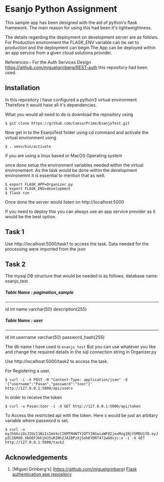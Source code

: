 # Esanjo Python Assignment

This sample app has been designed with the aid of python's flask framework. The main reason for using this had been it's lightweightness.

The details regarding the deployment on development server are as follows. For Production environment the FLASK_ENV variable can be set to production and the deployment can begin.The App can be deployed within an app service from a given cloud solutions provider.

References:- For the Auth Services Design https://github.com/miguelgrinberg/REST-auth this repository had been used.

## Installation
In this repository I have configured a python3 virtual environment. Therefore it would have all it's dependencies.

What you would all need to do is download the repository using 
```
$ git clone https://github.com/CaesarPrime/EsanjoTest.git
```
Now get in to the EsanjoTest folder using cd command and activate the virtual environment using 

```
$ . venv/bin/activate 
```
if you are using a linux based or MacOS Operating system

once done setup the environment variables needed within the virtual environement. As the task would be done within the development environemnt it is essential to mention that as well.

```
$ export FLASK_APP=Organizer.py
$ export FLASK_ENV=development
$ flask run
```

Once done the server would listen on http://localhost:5000

If you need to deploy this you can always use an app service provider as it would be the best option.

## Task 1

Use http://localhost:5000/task1 to access the task. Data needed for the processing were imported from the json 

## Task 2
The mysql DB structure that would be needed is as follows. 
database name: esanjo_test

##### Table Name : pagination_sample
-----------------
id int
name varchar(50)
description(255)

##### Table Name : user
----
id int
username varchar(50)
password_hash(255)

The db name I have used is `esanjo_test` But you can use whatever you like and change the required details in the sql connection string in Organizer.py

Use http://localhost:5000/task2 to access the task. 

For Registering a user,

```$ curl -i -X POST -H "Content-Type: application/json" -d '{"username":"Pasan","password":"toor"}' http://127.0.0.1:5000/api/users```

In order to receive the token

```$ curl -u Pasan:toor -i -X GET http://127.0.0.1:5000/api/token```

To Access the restricted api with the token. Here x would be just an arbitary variable where password is set.

```$ curl -u eyJhbGciOiJIUzI1NiIsImV4cCI6MTM4NTY2OTY1NSwiaWF0IjoxMzg1NjY5MDU1fQ.eyJpZCI6MX0.XbOEFJkhjHJ5uRINh2JA1BPzXjSohKYDRT472wGOvjc:x -i -X GET http://127.0.0.1:5000/task2 ```

## Acknowledgements
1. [Miguel Grinberg's] (https://github.com/miguelgrinberg) [Flask authentication app repository](https://github.com/miguelgrinberg/REST-auth)
